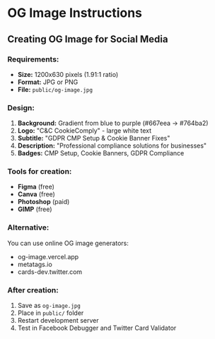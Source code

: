 # OG Image Instructions

## Creating OG Image for Social Media

### Requirements:
- **Size:** 1200x630 pixels (1.91:1 ratio)
- **Format:** JPG or PNG
- **File:** `public/og-image.jpg`

### Design:
1. **Background:** Gradient from blue to purple (#667eea → #764ba2)
2. **Logo:** "C&C CookieComply" - large white text
3. **Subtitle:** "GDPR CMP Setup & Cookie Banner Fixes"
4. **Description:** "Professional compliance solutions for businesses"
5. **Badges:** CMP Setup, Cookie Banners, GDPR Compliance

### Tools for creation:
- **Figma** (free)
- **Canva** (free)
- **Photoshop** (paid)
- **GIMP** (free)

### Alternative:
You can use online OG image generators:
- og-image.vercel.app
- metatags.io
- cards-dev.twitter.com

### After creation:
1. Save as `og-image.jpg`
2. Place in `public/` folder
3. Restart development server
4. Test in Facebook Debugger and Twitter Card Validator
